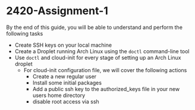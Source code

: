 # 2420-Assignment-1
By the end of this guide, you will be able to understand and perform the following tasks
- Create SSH keys on your local machine
- Create a Droplet running Arch Linux using the `doctl` command-line tool
- Use `doctl` and cloud-init for every stage of setting up an Arch Linux droplet
	- For cloud-init configuration file, we will cover the following actions
		- Create a new regular user
		- Install some initial packages
		- Add a public ssh key to the authorized_keys file in your new users home directory
		- disable root access via ssh